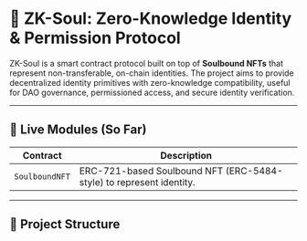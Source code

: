 # 🧠 ZK-Soul: Zero-Knowledge Identity & Permission Protocol

ZK-Soul is a smart contract protocol built on top of **Soulbound NFTs** that represent non-transferable, on-chain identities. The project aims to provide decentralized identity primitives with zero-knowledge compatibility, useful for DAO governance, permissioned access, and secure identity verification.

---

## 🔗 Live Modules (So Far)

| Contract       | Description                                                         |
| -------------- | ------------------------------------------------------------------- |
| `SoulboundNFT` | ERC-721-based Soulbound NFT (ERC-5484-style) to represent identity. |

---

## 📁 Project Structure
